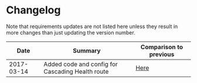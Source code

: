 # Changelog

Note that requirements updates are not listed here unless they result in more changes than just updating the version number.

|Date|Summary|Comparison to previous|
|---|---|---|
|2017-03-14|Added code and config for Cascading Health route| [Here](http://192.168.249.38/skeletons/flask-skeleton-api/commit/5915ed4be42b93d1e8998a54626c632741c5dad7)|
